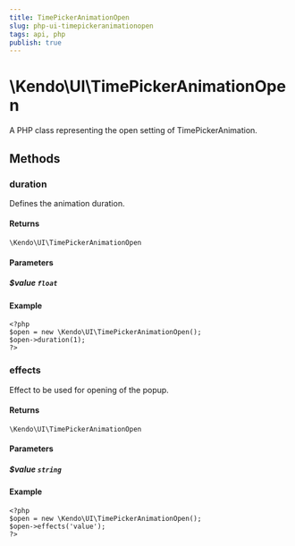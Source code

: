 ```yaml
---
title: TimePickerAnimationOpen
slug: php-ui-timepickeranimationopen
tags: api, php
publish: true
---
```


# \Kendo\UI\TimePickerAnimationOpen

A PHP class representing the open setting of TimePickerAnimation.


## Methods

### duration
Defines the animation duration.

#### Returns
`\Kendo\UI\TimePickerAnimationOpen`

#### Parameters

##### $value `float`



#### Example 
    <?php
    $open = new \Kendo\UI\TimePickerAnimationOpen();
    $open->duration(1);
    ?>

### effects
Effect to be used for opening of the popup.

#### Returns
`\Kendo\UI\TimePickerAnimationOpen`

#### Parameters

##### $value `string`



#### Example 
    <?php
    $open = new \Kendo\UI\TimePickerAnimationOpen();
    $open->effects('value');
    ?>

